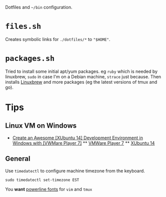 Dotfiles and `~/bin` configuration.

# `files.sh`

Creates symbolic links for `./dotfiles/*` to `"$HOME"`.

# `packages.sh`

Tried to install some initial apt/yum packages.  eg `ruby` which is needed by
linuxbrew, `sudo` in case I'm on a Debian machine, `strace` just because.  Then
installs [Linuxbrew](http://linuxbrew.sh/) and more packages (eg the latest
versions of tmux and go).

# Tips

## Linux VM on Windows

* [Create an Awesome \[XUbuntu 14\] Development Environment in Windows with \[VWMare Player 7\]](https://nickjanetakis.com/blog/create-an-awesome-linux-development-environment-in-windows-with-vmware)
** [VMWare Player 7](https://my.vmware.com/web/vmware/free#desktop_end_user_computing/vmware_player/7_0)
** [XUbuntu 14](http://mirror.us.leaseweb.net/ubuntu-cdimage/xubuntu/releases/14.04/release/xubuntu-14.04.2-desktop-amd64.iso)

## General

Use `timedatectl` to configure machine timezone from the keyboard.

    sudo timedatectl set-timezone EST

You **want** [powerline fonts](https://github.com/powerline/fonts) for `vim` and
`tmux` 
